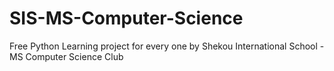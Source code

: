 # SIS-MS-Computer-Science
Free Python Learning project for every one by Shekou International School - MS Computer Science Club
